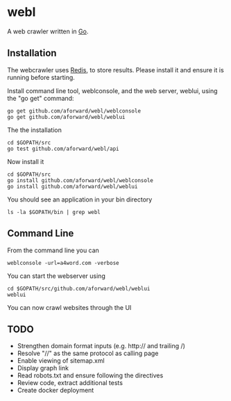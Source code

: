 webl
======

A web crawler written in [Go](http://golang.org/).

Installation
------------

The webcrawler uses [Redis](http://redis.io), to store results.  Please install it and ensure it is running before starting.

Install command line tool, weblconsole, and the web server, weblui, using the "go get" command:

    go get github.com/aforward/webl/weblconsole
    go get github.com/aforward/webl/weblui

The the installation
  
    cd $GOPATH/src
    go test github.com/aforward/webl/api

Now install it

    cd $GOPATH/src
    go install github.com/aforward/webl/weblconsole
    go install github.com/aforward/webl/weblui
    
You should see an application in your bin directory

    ls -la $GOPATH/bin | grep webl

Command Line
------------

From the command line you can 

    weblconsole -url=a4word.com -verbose

You can start the webserver using

    cd $GOPATH/src/github.com/aforward/webl/weblui
    weblui

You can now crawl websites through the UI

TODO
------------

* Strengthen domain format inputs (e.g. http:// and trailing /)
* Resolve "//" as the same protocol as calling page
* Enable viewing of sitemap.xml
* Display graph link
* Read robots.txt and ensure following the directives
* Review code, extract additional tests
* Create docker deployment
